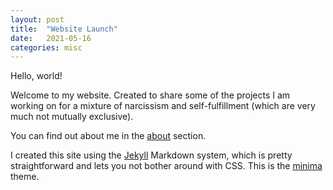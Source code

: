 ```yaml
---
layout: post
title:  "Website Launch"
date:   2021-05-16 
categories: misc
---
```

Hello, world!

Welcome to my website. Created to share some of the projects I am working on for a mixture of narcissism and self-fulfillment (which are very much not mutually exclusive).

You can find out about me in the <a href="/about">about</a> section.

I created this site using the <a href="https://jekyllrb.com/docs">Jekyll</a> Markdown system, which is pretty straightforward and lets you not bother around with CSS. This is the <a href="https://github.com/jekyll/minima">minima</a> theme.